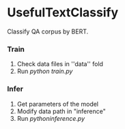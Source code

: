 # UsefulTextClassify

Classify QA corpus by BERT.

### Train

1. Check data files in ''data'' fold
2. Run $python\ train.py$

### Infer

1. Get parameters of the model
2. Modify data path in "inference"
3. Run $python inference.py$

